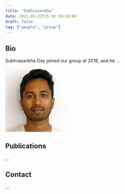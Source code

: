 ```yaml
---
title: "Subhrasankha"
date: 2021-05-22T15:50:36+10:00
draft: false
tag: ["people", "group"]
---
```



## Bio
Subhrasankha Dey joined our group at 2018, and he ...

![profile](/images/people/subhrasankha.jpg)

## Publications
...


## Contact
...
